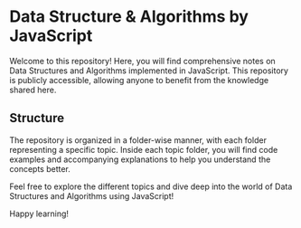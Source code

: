 # Data Structure & Algorithms by JavaScript

Welcome to this repository! Here, you will find comprehensive notes on Data Structures and Algorithms implemented in JavaScript. This repository is publicly accessible, allowing anyone to benefit from the knowledge shared here.

## Structure

The repository is organized in a folder-wise manner, with each folder representing a specific topic. Inside each topic folder, you will find code examples and accompanying explanations to help you understand the concepts better.

Feel free to explore the different topics and dive deep into the world of Data Structures and Algorithms using JavaScript!

Happy learning!
